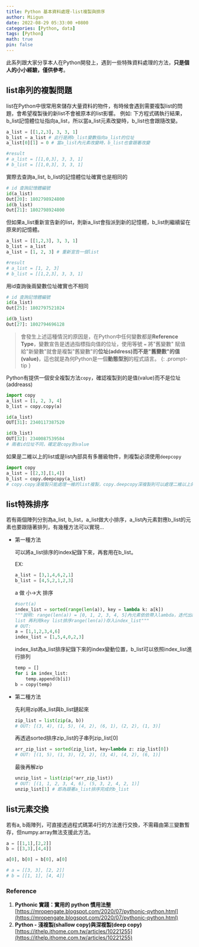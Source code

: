 ```yaml
---
title: Python 基本資料處理-list複製與排序
author: Miigun
date: 2022-08-29 05:33:00 +0800
categories: [Python, data]
tags: [Python]
math: true
pin: false
---
```


此系列跟大家分享本人在Python開發上，遇到一些特殊資料處理的方法，**只是個人的小小經驗，僅供參考**。


## list串列的複製問題

  list在Python中很常用來儲存大量資料的物件，有時候會遇到需要複製list的問題，會希望複製後的新list不會被原本的list影響。
  例如:  下方程式碼執行結果，b_list記憶體位址指向a_list，所以當a_list元素改變時，b_list也會跟隨改變。
    
  ```python
  a_list = [[1,2,3], 3, 3, 1]
  b_list = a_list # 此行是將b_list變數指向a_list的位址
  a_list[0][1] = 0 # 當a_list內元素改變時，b_list也會跟著改變
  
  #result
  # a_list = [[1,0,3], 3, 3, 1]
  # b_list = [[1,0,3], 3, 3, 1]
  ```
  實際去查詢a_list, b_list的記憶體位址確實也是相同的

  ```python
  # id 查詢記憶體編號
  id(a_list)
  Out[20]: 1802798924800
  id(b_list)
  Out[21]: 1802798924800
  ```
    
  但如果a_list重新宣告新的list，則新a_list會指派到新的記憶體，b_list則繼續留在原來的記憶體。
    
  ```python
  a_list = [[1,2,3], 3, 3, 1]
  b_list = a_list
  a_list = [1, 2, 3] # 重新宣告一個list
  
  #result
  # a_list = [1, 2, 3]
  # b_list = [[1,2,3], 3, 3, 1]
  ```

  用id查詢後兩變數位址確實也不相同

  ```python
  # id 查詢記憶體編號
  id(a_list)
  Out[25]: 1802797521024
  
  id(b_list)
  Out[27]: 1802794696128
  
  ```

  > 會發生上述這種情況的原因是，在Python中任何變數都是**Reference Type**，變數宣告是透過指標指向值的位址，使用等號 `=` 將"舊變數" 賦值給"新變數"就會是複製"舊變數"的**位址(address)**而不是"舊變數"的**值(value)**，這也就是為何Python是一個**動態型別**的程式語言。
  {: .prompt-tip }
    
  Python有提供一個安全複製方法`copy`，確認複製到的是值(value)而不是位址(addreass)
    
  ```python
  import copy
  a_list = [1, 2, 3, 4]
  b_list = copy.copy(a)
  
  id(a_list) 
  OUT[31]: 2340117387520
  
  id(b_list)
  OUT[32]: 2340087539584
  # 兩者id位址不同，確定是copy到value
  ```
    
  如果是二維以上的list或是list內部具有多層級物件，則複製必須使用`deepcopy`
    
  ```python
  import copy
  a_list = [[2,3],[1,4]]
  b_list = copy.deepcopy(a_list)
  # copy.copy淺複製只能處理一維的list複製，copy.deepcopy深複製則可以處理二維以上的list複製
  ```
    
## list特殊排序

若有兩個陣列分別為a_list, b_list，a_list做大小排序，a_list內元素對應b_list的元素也要跟隨著排列，有幾種方法可以實現...

- 第一種方法
    
  可以將a_list排序的index紀錄下來，再套用在b_list。

  EX: 
  
  ```python
  a_list = [3,1,4,6,2,1]
  b_list = [4,5,2,1,2,3]
  ```
  
  a 做 小→大 排序
  
  ```python
  #sort(a)
  index_list = sorted(range(len(a)), key = lambda k: a[k])
  """說明: range(len(a)) = [0, 1, 2, 3, 4, 5]內元素依依帶入lambda，迭代出a排列小至大的key 
  list 再利用key list排序range(len(a))存入index_list"""
  # OUT: 
  a = [1,1,2,3,4,6]
  index_list = [1,5,4,0,2,3]
  ```
    
  index_list為a_list排序紀錄下來的index變動位置，b_list可以依照index_list進行排列
    
  ```python
  temp = []
  for i in index_list:
      temp.append(b[i])
  b = copy(temp)
  ```
    
- 第二種方法
    
  先利用zip將a_list與b_list鏈起來
  
  ```python
  zip_list = list(zip(a, b))
  # OUT: [(3, 4), (1, 5), (4, 2), (6, 1), (2, 2), (1, 3)]
  ```
  
  再透過sorted排序zip_list的子串列zip_list[0]
  
  ```python
  arr_zip_list = sorted(zip_list, key=lambda z: zip_list[0])
  # OUT: [(1, 5), (1, 3), (2, 2), (3, 4), (4, 2), (6, 1)]
  ```
  
  最後再解zip
  
  ```python
  unzip_list = list(zip(*arr_zip_list))
  # OUT: [(1, 1, 2, 3, 4, 6), (5, 3, 2, 4, 2, 1)]
  unzip_list[1] # 即為跟著a_list排序完成的b_list
  ```
    
## list元素交換
    
  若有a, b兩陣列，可直接透過程式碼第4行的方法進行交換，不需藉由第三變數暫存，但numpy.array無法支援此方法。
    
  ```python
  a = [[1,1],[2,2]]
  b = [[3,3],[4,4]]
  
  a[0], b[0] = b[0], a[0]
  
  # a = [[3, 3], [2, 2]]
  # b = [[1, 1], [4, 4]]
  ```

    
    
    

### Reference

1. **Pythonic 實踐：實用的 python 慣用法整** [https://mropengate.blogspot.com/2020/07/pythonic-python.html](https://mropengate.blogspot.com/2020/07/pythonic-python.html)
2. **Python - 淺複製(shallow copy)與深複製(deep copy)** [https://ithelp.ithome.com.tw/articles/10221255](https://ithelp.ithome.com.tw/articles/10221255)
